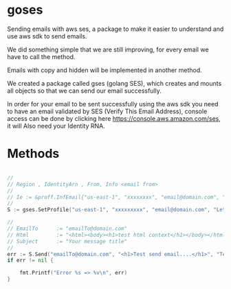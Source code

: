 # goses

Sending emails with aws ses, a package to make it easier to understand and use aws sdk to send emails.

We did something simple that we are still improving, for every email we have to call the method.

Emails with copy and hidden will be implemented in another method.

We created a package called gses (golang SES), which creates and mounts all objects so that we can send our email successfully.

In order for your email to be sent successfully using the aws sdk you need to have an email validated by SES (Verify This Email Address), console access can be done by clicking here https://console.aws.amazon.com/ses, it will Also need your Identity RNA.


# Methods

```go

//
// Region , IdentityArn , From, Info <email from>
//
// Ie := &proff.InfEmail{"us-east-1", "xxxxxxxx", "email@domain.com", "Lets test send email ses.."}
//
S := gses.SetProfile("us-east-1", "xxxxxxxxx", "email@domain.com", "Lets test send email ses..")

//
// EmailTo 		:= "emailTo@domain.com"
// Html 		:= "<html><body><h1>test html context</h1></body></html>"
// Subject 		:= "Your message title"
//
err := S.Send("emailTo@domain.com", "<h1>Test send email....</h1>", "Test send email to me goses")
if err != nil {

	fmt.Printf("Error %s => %v\n", err)
}

```
